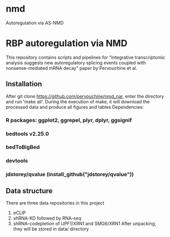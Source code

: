 # nmd
Autoregulation via AS-NMD

# RBP autoregulation via NMD
This repository contains scripts and pipelines for "Integrative transcriptomic analysis suggests new autoregulatory splicing events coupled with nonsense-mediated mRNA decay" paper by Pervouchine et al.

## Installation
After git clone https://github.com/pervouchine/nmd_nar, enter the directory and run 'make all'. During the execution of make, it will download the processed data and produce all figures and tables
Dependencies:
### R packages: ggplot2, ggrepel, plyr, dplyr, ggsignif
### bedtools v2.25.0
### bedToBigBed
### devtools
### jdstorey/qvalue (install_github("jdstorey/qvalue"))

## Data structure
There are three data repositories in this project
1. eCLIP
2. shRNA-KD followed by RNA-seq
3. shRNA-codepletion of UPF1/XRN1 and SMG6/XRN1
After unpacking, they will be stored in data/ directory
